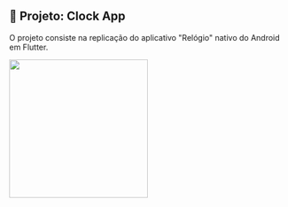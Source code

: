 ## 🔨 Projeto: Clock App

O projeto consiste na replicação do aplicativo "Relógio" nativo do Android em Flutter.

<img src="https://user-images.githubusercontent.com/70351101/207620338-7e165b54-17b5-4bc4-af30-aa127659e86b.gif" width="250" height="250"/>
